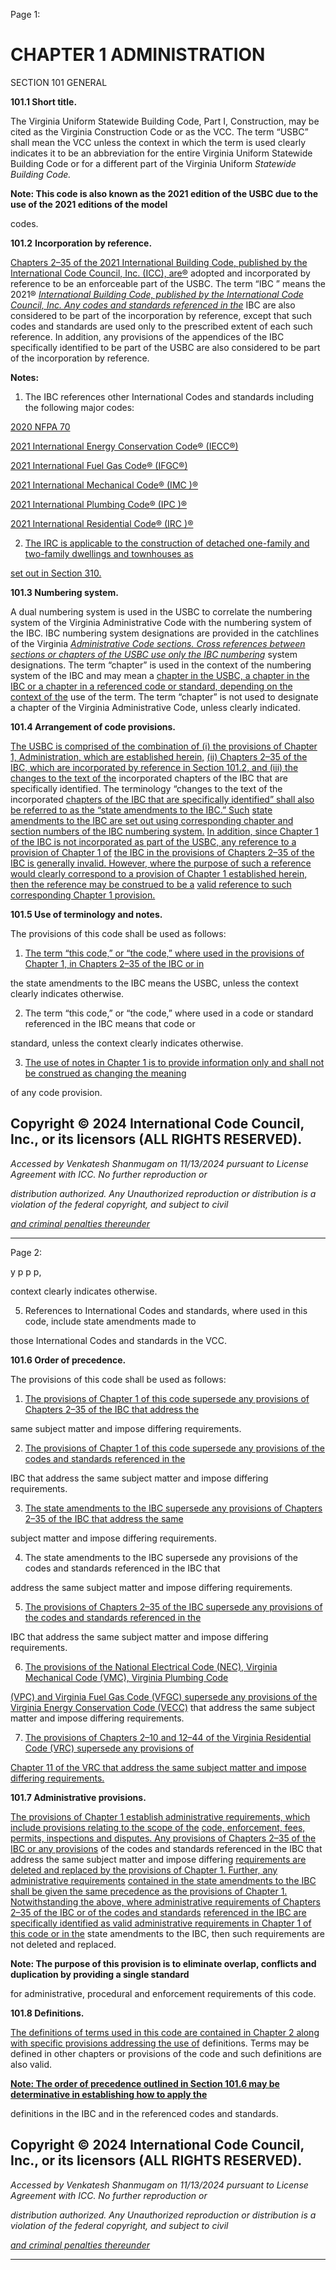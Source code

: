 Page 1:

# CHAPTER 1 ADMINISTRATION

 SECTION 101
 GENERAL


**101.1 Short title.**


The Virginia Uniform Statewide Building Code, Part I, Construction, may be cited as the Virginia Construction Code or as
the VCC. The term “USBC” shall mean the VCC unless the context in which the term is used clearly indicates it to be an
abbreviation for the entire Virginia Uniform Statewide Building Code or for a different part of the Virginia Uniform
_Statewide Building Code._

**Note: This code is also known as the 2021 edition of the USBC due to the use of the 2021 editions of the model**


codes.

**101.2** **Incorporation by reference.**


[Chapters 2–35 of the 2021 International Building Code, published by the International Code Council, Inc. (ICC), are®](http://codes.iccsafe.org/#VACC2021P1_Ch02)
adopted and incorporated by reference to be an enforceable part of the USBC. The term “IBC ” means the 2021®
_[International Building Code, published by the International Code Council, Inc. Any codes and standards referenced in the](http://codes.iccsafe.org/#IBC%E2%80%9421)_
IBC are also considered to be part of the incorporation by reference, except that such codes and standards are used only
to the prescribed extent of each such reference. In addition, any provisions of the appendices of the IBC specifically
identified to be part of the USBC are also considered to be part of the incorporation by reference.


**Notes:**

1. The IBC references other International Codes and standards including the following major codes:

[2020 NFPA 70](http://codes.iccsafe.org/#VACC2021P1_Ch35_PromNFPA_RefStd70_20)

[2021 International Energy Conservation Code® (IECC®)](http://codes.iccsafe.org/#VACC2021P1_Ch35_PromICC_RefStdIECC_21)


[2021 International Fuel Gas Code® (IFGC®)](http://codes.iccsafe.org/#VACC2021P1_Ch35_PromICC_RefStdIFGC_21)

[2021 International Mechanical Code® (IMC )®](http://codes.iccsafe.org/#VACC2021P1_Ch35_PromICC_RefStdIMC_21)


[2021 International Plumbing Code® (IPC )®](http://codes.iccsafe.org/#VACC2021P1_Ch35_PromICC_RefStdIPC_21)


[2021 International Residential Code® (IRC )®](http://codes.iccsafe.org/#VACC2021P1_Ch35_PromICC_RefStdIRC_21)

2. [The IRC is applicable to the construction of detached one-family and two-family dwellings and townhouses as](http://codes.iccsafe.org/#VACC2021P1_Ch35_PromICC_RefStdIRC_21)

[set out in Section 310.](http://codes.iccsafe.org/#VACC2021P1_Ch03_Sec310)

**101.3 Numbering system.**

A dual numbering system is used in the USBC to correlate the numbering system of the Virginia Administrative Code with
the numbering system of the IBC. IBC numbering system designations are provided in the catchlines of the Virginia
_[Administrative Code sections. Cross references between sections or chapters of the USBC use only the IBC numbering](http://codes.iccsafe.org/#IBC%E2%80%9421)_
system designations. The term “chapter” is used in the context of the numbering system of the IBC and may mean a
[chapter in the USBC, a chapter in the IBC or a chapter in a referenced code or standard, depending on the context of the](http://codes.iccsafe.org/#IBC%E2%80%9421)
use of the term. The term “chapter” is not used to designate a chapter of the Virginia Administrative Code, unless clearly
indicated.


**101.4 Arrangement of code provisions.**


[The USBC is comprised of the combination of (i) the provisions of Chapter 1, Administration, which are established herein,](http://codes.iccsafe.org/#VACC2021P1_Ch01)
[(ii) Chapters 2–35 of the IBC, which are incorporated by reference in Section 101.2, and (iii) the changes to the text of the](http://codes.iccsafe.org/#VACC2021P1_Ch02)
incorporated chapters of the IBC that are specifically identified. The terminology “changes to the text of the incorporated
[chapters of the IBC that are specifically identified” shall also be referred to as the “state amendments to the IBC.” Such](http://codes.iccsafe.org/#IBC%E2%80%9421)
[state amendments to the IBC are set out using corresponding chapter and section numbers of the IBC numbering system.](http://codes.iccsafe.org/#IBC%E2%80%9421)
[In addition, since Chapter 1 of the IBC is not incorporated as part of the USBC, any reference to a provision of Chapter 1 of](http://codes.iccsafe.org/#VACC2021P1_Ch01)
[the IBC in the provisions of Chapters 2–35 of the IBC is generally invalid. However, where the purpose of such a reference](http://codes.iccsafe.org/#VACC2021P1_Ch02)
[would clearly correspond to a provision of Chapter 1 established herein, then the reference may be construed to be a](http://codes.iccsafe.org/#VACC2021P1_Ch01)
[valid reference to such corresponding Chapter 1 provision.](http://codes.iccsafe.org/#VACC2021P1_Ch01)


**101.5 Use of terminology and notes.**

The provisions of this code shall be used as follows:


1. [The term “this code,” or “the code,” where used in the provisions of Chapter 1, in Chapters 2–35 of the IBC or in](http://codes.iccsafe.org/#VACC2021P1_Ch01)


the state amendments to the IBC means the USBC, unless the context clearly indicates otherwise.


2. The term “this code,” or “the code,” where used in a code or standard referenced in the IBC means that code or


standard, unless the context clearly indicates otherwise.


3. [The use of notes in Chapter 1 is to provide information only and shall not be construed as changing the meaning](http://codes.iccsafe.org/#VACC2021P1_Ch01)


of any code provision.


## Copyright © 2024 International Code Council, Inc., or its licensors (ALL RIGHTS RESERVED).

_Accessed by Venkatesh Shanmugam on 11/13/2024 pursuant to License Agreement with ICC. No further reproduction or_

_distribution authorized. Any Unauthorized reproduction or distribution is a violation of the federal copyright, and subject to civil_

_[and criminal penalties thereunder](http://codes.iccsafe.org/content/VACC2021P1/chapter-1-administration#VACC2021P1_Ch01_Sec101)_


-----



Page 2:

y p p p,

context clearly indicates otherwise.

5. References to International Codes and standards, where used in this code, include state amendments made to

those International Codes and standards in the VCC.

**101.6 Order of precedence.**

The provisions of this code shall be used as follows:

1. [The provisions of Chapter 1 of this code supersede any provisions of Chapters 2–35 of the IBC that address the](http://codes.iccsafe.org/#VACC2021P1_Ch02)

same subject matter and impose differing requirements.

2. [The provisions of Chapter 1 of this code supersede any provisions of the codes and standards referenced in the](http://codes.iccsafe.org/#VACC2021P1_Ch01)

IBC that address the same subject matter and impose differing requirements.

3. [The state amendments to the IBC supersede any provisions of Chapters 2–35 of the IBC that address the same](http://codes.iccsafe.org/#VACC2021P1_Ch02)

subject matter and impose differing requirements.

4. The state amendments to the IBC supersede any provisions of the codes and standards referenced in the IBC that


address the same subject matter and impose differing requirements.


5. [The provisions of Chapters 2–35 of the IBC supersede any provisions of the codes and standards referenced in the](http://codes.iccsafe.org/#VACC2021P1_Ch02)


IBC that address the same subject matter and impose differing requirements.


6. [The provisions of the National Electrical Code (NEC), Virginia Mechanical Code (VMC), Virginia Plumbing Code](http://codes.iccsafe.org/#VACC2021P1_Ch35_PromNFPA_RefStd70_20)

[(VPC) and Virginia Fuel Gas Code (VFGC) supersede any provisions of the Virginia Energy Conservation Code (VECC)](http://codes.iccsafe.org/#VAPC%E2%80%9421)
that address the same subject matter and impose differing requirements.

7. [The provisions of Chapters 2–10 and 12–44 of the Virginia Residential Code (VRC) supersede any provisions of](http://codes.iccsafe.org/#VARC2021P1_Ch02)

[Chapter 11 of the VRC that address the same subject matter and impose differing requirements.](http://codes.iccsafe.org/#VARC2021P1_Ch11)

**101.7 Administrative provisions.**

[The provisions of Chapter 1 establish administrative requirements, which include provisions relating to the scope of the](http://codes.iccsafe.org/#VACC2021P1_Ch01)
[code, enforcement, fees, permits, inspections and disputes. Any provisions of Chapters 2–35 of the IBC or any provisions](http://codes.iccsafe.org/#VACC2021P1_Ch02)
of the codes and standards referenced in the IBC that address the same subject matter and impose differing
[requirements are deleted and replaced by the provisions of Chapter 1. Further, any administrative requirements](http://codes.iccsafe.org/#VACC2021P1_Ch01)
[contained in the state amendments to the IBC shall be given the same precedence as the provisions of Chapter 1.](http://codes.iccsafe.org/#VACC2021P1_Ch01)
[Notwithstanding the above, where administrative requirements of Chapters 2–35 of the IBC or of the codes and standards](http://codes.iccsafe.org/#VACC2021P1_Ch02)
[referenced in the IBC are specifically identified as valid administrative requirements in Chapter 1 of this code or in the](http://codes.iccsafe.org/#VACC2021P1_Ch01)
state amendments to the IBC, then such requirements are not deleted and replaced.

**Note: The purpose of this provision is to eliminate overlap, conflicts and duplication by providing a single standard**

for administrative, procedural and enforcement requirements of this code.

**101.8 Definitions.**

[The definitions of terms used in this code are contained in Chapter 2 along with specific provisions addressing the use of](http://codes.iccsafe.org/#VACC2021P1_Ch02)
definitions. Terms may be defined in other chapters or provisions of the code and such definitions are also valid.

**[Note: The order of precedence outlined in Section 101.6 may be determinative in establishing how to apply the](http://codes.iccsafe.org/#VACC2021P1_Ch01_Sec101.6)**

definitions in the IBC and in the referenced codes and standards.


## Copyright © 2024 International Code Council, Inc., or its licensors (ALL RIGHTS RESERVED).

_Accessed by Venkatesh Shanmugam on 11/13/2024 pursuant to License Agreement with ICC. No further reproduction or_

_distribution authorized. Any Unauthorized reproduction or distribution is a violation of the federal copyright, and subject to civil_

_[and criminal penalties thereunder](http://codes.iccsafe.org/content/VACC2021P1/chapter-1-administration#VACC2021P1_Ch01_Sec101)_


-----



